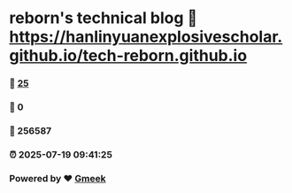 # reborn's technical blog :link: https://hanlinyuanexplosivescholar.github.io/tech-reborn.github.io 
### :page_facing_up: [25](https://hanlinyuanexplosivescholar.github.io/tech-reborn.github.io/tag.html) 
### :speech_balloon: 0 
### :hibiscus: 256587 
### :alarm_clock: 2025-07-19 09:41:25 
### Powered by :heart: [Gmeek](https://github.com/Meekdai/Gmeek)
